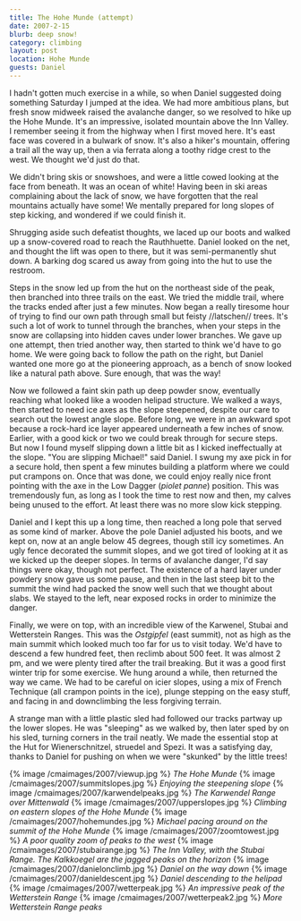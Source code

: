 ```yaml
---
title: The Hohe Munde (attempt)
date: 2007-2-15
blurb: deep snow!
category: climbing
layout: post
location: Hohe Munde
guests: Daniel
---
```



I hadn't gotten much exercise in a while, so when Daniel suggested doing something Saturday I jumped at the idea. We had more ambitious plans, but fresh snow midweek raised the avalanche danger, so we resolved to hike up the Hohe Munde. It's an impressive, isolated mountain above the Inn Valley. I remember seeing it from the highway when I first moved here. It's east face was covered in a bulwark of snow. It's also a hiker's mountain, offering a trail all the way up, then a via ferrata along a toothy ridge crest to the west. We thought we'd just do that.


We didn't bring skis or snowshoes, and were a little cowed looking at the face from beneath. It was an ocean of white! Having been in ski areas complaining about the lack of snow, we have forgotten that the real mountains actually have some! We mentally prepared for long slopes of step kicking, and wondered if we could finish it.


Shrugging aside such defeatist thoughts, we laced up our boots and walked up a snow-covered road to reach the Rauthhuette. Daniel looked on the net, and thought the lift was open to there, but it was semi-permanently shut down. A barking dog scared us away from going into the hut to use the restroom.


Steps in the snow led up from the hut on the northeast side of the peak, then branched into three trails on the east. We tried the middle trail, where the tracks ended after just a few minutes. Now began a really tiresome hour of trying to find our own path through small but feisty //latschen// trees. It's such a lot of work to tunnel through the branches, when your steps in the snow are collapsing into hidden caves under lower branches. We gave up one attempt, then tried another way, then started to think we'd have to go home. We were going back to follow the path on the right, but Daniel wanted one more go at the pioneering approach, as a bench of snow looked like a natural path above. Sure enough, that was the way!


Now we followed a faint skin path up deep powder snow, eventually reaching what looked like a wooden helipad structure. We walked a ways, then started to need ice axes as the slope steepened, despite our care to search out the lowest angle slope. Before long, we were in an awkward spot because a rock-hard ice layer appeared underneath a few inches of snow. Earlier, with a good kick or two we could break through for secure steps. But now I found myself slipping down a little bit as I kicked ineffectually at the slope. "You are slipping Michael!" said Daniel. I swung my axe pick in for a secure hold, then spent a few minutes building a platform where we could put crampons on. Once that was done, we could enjoy really nice front pointing with the axe in the Low Dagger (<i>piolet panne</i>) position. This was tremendously fun, as long as I took the time to rest now and then, my calves being unused to the effort. At least there was no more slow kick stepping.


Daniel and I kept this up a long time, then reached a long pole that served as some kind of marker. Above the pole Daniel adjusted his boots, and we kept on, now at an angle below 45 degrees, though still icy sometimes. An ugly fence decorated the summit slopes, and we got tired of looking at it as we kicked up the deeper slopes. In terms of avalanche danger, I'd say things were okay, though not perfect. The existence of a hard layer under powdery snow gave us some pause, and then in the last steep bit to the summit the wind had packed the snow well such that we thought about slabs. We stayed to the left, near exposed rocks in order to minimize the danger.


Finally, we were on top, with an incredible view of the Karwenel, Stubai and Wetterstein Ranges. This was the <i>Ostgipfel</i> (east summit), not as high as the main summit which looked much too far for us to visit today. We'd have to descend a few hundred feet, then reclimb about 500 feet. It was almost 2 pm, and we were plenty tired after the trail breaking. But it was a good first winter trip for some exercise. We hung around a while, then returned the way we came. We had to be careful on icier slopes, using a mix of French Technique (all crampon points in the ice), plunge stepping on the easy stuff, and facing in and downclimbing the less forgiving terrain.


A strange man with a little plastic sled had followed our tracks partway up the lower slopes. He was "sleeping" as we walked by, then later sped by on his sled, turning corners in the trail neatly. We made the essential stop at the Hut for Wienerschnitzel, struedel and Spezi. It was a satisfying day, thanks to Daniel for pushing on when we were "skunked" by the little trees!




{% image /cmaimages/2007/viewup.jpg %}
<i>The Hohe Munde</i>
{% image /cmaimages/2007/summitslopes.jpg %}
<i>Enjoying the steepening slope</i>
{% image /cmaimages/2007/karwendelpeaks.jpg %}
<i>The Karwendel Range over Mittenwald</i>
{% image /cmaimages/2007/upperslopes.jpg %}
<i>Climbing on eastern slopes of the Hohe Munde</i>
{% image /cmaimages/2007/hohemundes.jpg %}
<i>Michael pacing around on the summit of the Hohe Munde</i>
{% image /cmaimages/2007/zoomtowest.jpg %}
<i>A poor quality zoom of peaks to the west</i>
{% image /cmaimages/2007/stubairange.jpg %}
<i>The Inn Valley, with the Stubai Range. The Kalkkoegel are the jagged peaks on the horizon</i>
{% image /cmaimages/2007/danielonclimb.jpg %}
<i>Daniel on the way down</i>
{% image /cmaimages/2007/danieldescent.jpg %}
<i>Daniel descending to the helipad</i>
{% image /cmaimages/2007/wetterpeak.jpg %}
<i>An impressive peak of the Wetterstein Range</i>
{% image /cmaimages/2007/wetterpeak2.jpg %}
<i>More Wetterstein Range peaks</i>
